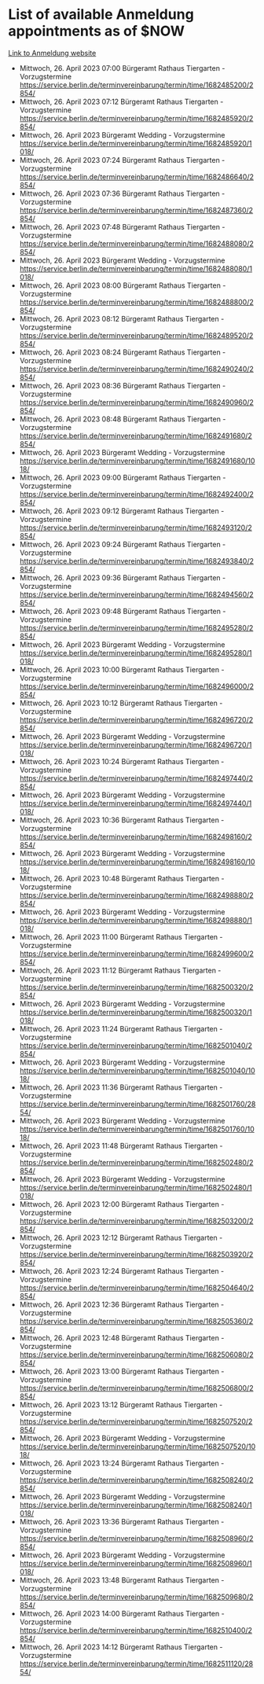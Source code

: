 # List of available Anmeldung appointments as of $NOW
[Link to Anmeldung website](https://service.berlin.de/terminvereinbarung/termin/tag.php?termin=1&anliegen[]=120686&dienstleisterlist=122210,122217,327316,122219,327312,122227,327314,122231,327346,122243,327348,122254,122252,329742,122260,329745,122262,329748,122271,327278,122273,327274,122277,327276,330436,122280,327294,122282,327290,122284,327292,122291,327270,122285,327266,122286,327264,122296,327268,150230,329760,122297,327286,122294,327284,122312,329763,122314,329775,122304,327330,122311,327334,122309,327332,317869,122281,327352,122279,329772,122283,122276,327324,122274,327326,122267,329766,122246,327318,122251,327320,122257,327322,122208,327298,122226,327300&herkunft=http%3A%2F%2Fservice.berlin.de%2Fdienstleistung%2F120686%2F)
- Mittwoch, 26. April 2023 07:00 Bürgeramt Rathaus Tiergarten - Vorzugstermine https://service.berlin.de/terminvereinbarung/termin/time/1682485200/2854/
- Mittwoch, 26. April 2023 07:12 Bürgeramt Rathaus Tiergarten - Vorzugstermine https://service.berlin.de/terminvereinbarung/termin/time/1682485920/2854/
- Mittwoch, 26. April 2023  Bürgeramt Wedding - Vorzugstermine https://service.berlin.de/terminvereinbarung/termin/time/1682485920/1018/
- Mittwoch, 26. April 2023 07:24 Bürgeramt Rathaus Tiergarten - Vorzugstermine https://service.berlin.de/terminvereinbarung/termin/time/1682486640/2854/
- Mittwoch, 26. April 2023 07:36 Bürgeramt Rathaus Tiergarten - Vorzugstermine https://service.berlin.de/terminvereinbarung/termin/time/1682487360/2854/
- Mittwoch, 26. April 2023 07:48 Bürgeramt Rathaus Tiergarten - Vorzugstermine https://service.berlin.de/terminvereinbarung/termin/time/1682488080/2854/
- Mittwoch, 26. April 2023  Bürgeramt Wedding - Vorzugstermine https://service.berlin.de/terminvereinbarung/termin/time/1682488080/1018/
- Mittwoch, 26. April 2023 08:00 Bürgeramt Rathaus Tiergarten - Vorzugstermine https://service.berlin.de/terminvereinbarung/termin/time/1682488800/2854/
- Mittwoch, 26. April 2023 08:12 Bürgeramt Rathaus Tiergarten - Vorzugstermine https://service.berlin.de/terminvereinbarung/termin/time/1682489520/2854/
- Mittwoch, 26. April 2023 08:24 Bürgeramt Rathaus Tiergarten - Vorzugstermine https://service.berlin.de/terminvereinbarung/termin/time/1682490240/2854/
- Mittwoch, 26. April 2023 08:36 Bürgeramt Rathaus Tiergarten - Vorzugstermine https://service.berlin.de/terminvereinbarung/termin/time/1682490960/2854/
- Mittwoch, 26. April 2023 08:48 Bürgeramt Rathaus Tiergarten - Vorzugstermine https://service.berlin.de/terminvereinbarung/termin/time/1682491680/2854/
- Mittwoch, 26. April 2023  Bürgeramt Wedding - Vorzugstermine https://service.berlin.de/terminvereinbarung/termin/time/1682491680/1018/
- Mittwoch, 26. April 2023 09:00 Bürgeramt Rathaus Tiergarten - Vorzugstermine https://service.berlin.de/terminvereinbarung/termin/time/1682492400/2854/
- Mittwoch, 26. April 2023 09:12 Bürgeramt Rathaus Tiergarten - Vorzugstermine https://service.berlin.de/terminvereinbarung/termin/time/1682493120/2854/
- Mittwoch, 26. April 2023 09:24 Bürgeramt Rathaus Tiergarten - Vorzugstermine https://service.berlin.de/terminvereinbarung/termin/time/1682493840/2854/
- Mittwoch, 26. April 2023 09:36 Bürgeramt Rathaus Tiergarten - Vorzugstermine https://service.berlin.de/terminvereinbarung/termin/time/1682494560/2854/
- Mittwoch, 26. April 2023 09:48 Bürgeramt Rathaus Tiergarten - Vorzugstermine https://service.berlin.de/terminvereinbarung/termin/time/1682495280/2854/
- Mittwoch, 26. April 2023  Bürgeramt Wedding - Vorzugstermine https://service.berlin.de/terminvereinbarung/termin/time/1682495280/1018/
- Mittwoch, 26. April 2023 10:00 Bürgeramt Rathaus Tiergarten - Vorzugstermine https://service.berlin.de/terminvereinbarung/termin/time/1682496000/2854/
- Mittwoch, 26. April 2023 10:12 Bürgeramt Rathaus Tiergarten - Vorzugstermine https://service.berlin.de/terminvereinbarung/termin/time/1682496720/2854/
- Mittwoch, 26. April 2023  Bürgeramt Wedding - Vorzugstermine https://service.berlin.de/terminvereinbarung/termin/time/1682496720/1018/
- Mittwoch, 26. April 2023 10:24 Bürgeramt Rathaus Tiergarten - Vorzugstermine https://service.berlin.de/terminvereinbarung/termin/time/1682497440/2854/
- Mittwoch, 26. April 2023  Bürgeramt Wedding - Vorzugstermine https://service.berlin.de/terminvereinbarung/termin/time/1682497440/1018/
- Mittwoch, 26. April 2023 10:36 Bürgeramt Rathaus Tiergarten - Vorzugstermine https://service.berlin.de/terminvereinbarung/termin/time/1682498160/2854/
- Mittwoch, 26. April 2023  Bürgeramt Wedding - Vorzugstermine https://service.berlin.de/terminvereinbarung/termin/time/1682498160/1018/
- Mittwoch, 26. April 2023 10:48 Bürgeramt Rathaus Tiergarten - Vorzugstermine https://service.berlin.de/terminvereinbarung/termin/time/1682498880/2854/
- Mittwoch, 26. April 2023  Bürgeramt Wedding - Vorzugstermine https://service.berlin.de/terminvereinbarung/termin/time/1682498880/1018/
- Mittwoch, 26. April 2023 11:00 Bürgeramt Rathaus Tiergarten - Vorzugstermine https://service.berlin.de/terminvereinbarung/termin/time/1682499600/2854/
- Mittwoch, 26. April 2023 11:12 Bürgeramt Rathaus Tiergarten - Vorzugstermine https://service.berlin.de/terminvereinbarung/termin/time/1682500320/2854/
- Mittwoch, 26. April 2023  Bürgeramt Wedding - Vorzugstermine https://service.berlin.de/terminvereinbarung/termin/time/1682500320/1018/
- Mittwoch, 26. April 2023 11:24 Bürgeramt Rathaus Tiergarten - Vorzugstermine https://service.berlin.de/terminvereinbarung/termin/time/1682501040/2854/
- Mittwoch, 26. April 2023  Bürgeramt Wedding - Vorzugstermine https://service.berlin.de/terminvereinbarung/termin/time/1682501040/1018/
- Mittwoch, 26. April 2023 11:36 Bürgeramt Rathaus Tiergarten - Vorzugstermine https://service.berlin.de/terminvereinbarung/termin/time/1682501760/2854/
- Mittwoch, 26. April 2023  Bürgeramt Wedding - Vorzugstermine https://service.berlin.de/terminvereinbarung/termin/time/1682501760/1018/
- Mittwoch, 26. April 2023 11:48 Bürgeramt Rathaus Tiergarten - Vorzugstermine https://service.berlin.de/terminvereinbarung/termin/time/1682502480/2854/
- Mittwoch, 26. April 2023  Bürgeramt Wedding - Vorzugstermine https://service.berlin.de/terminvereinbarung/termin/time/1682502480/1018/
- Mittwoch, 26. April 2023 12:00 Bürgeramt Rathaus Tiergarten - Vorzugstermine https://service.berlin.de/terminvereinbarung/termin/time/1682503200/2854/
- Mittwoch, 26. April 2023 12:12 Bürgeramt Rathaus Tiergarten - Vorzugstermine https://service.berlin.de/terminvereinbarung/termin/time/1682503920/2854/
- Mittwoch, 26. April 2023 12:24 Bürgeramt Rathaus Tiergarten - Vorzugstermine https://service.berlin.de/terminvereinbarung/termin/time/1682504640/2854/
- Mittwoch, 26. April 2023 12:36 Bürgeramt Rathaus Tiergarten - Vorzugstermine https://service.berlin.de/terminvereinbarung/termin/time/1682505360/2854/
- Mittwoch, 26. April 2023 12:48 Bürgeramt Rathaus Tiergarten - Vorzugstermine https://service.berlin.de/terminvereinbarung/termin/time/1682506080/2854/
- Mittwoch, 26. April 2023 13:00 Bürgeramt Rathaus Tiergarten - Vorzugstermine https://service.berlin.de/terminvereinbarung/termin/time/1682506800/2854/
- Mittwoch, 26. April 2023 13:12 Bürgeramt Rathaus Tiergarten - Vorzugstermine https://service.berlin.de/terminvereinbarung/termin/time/1682507520/2854/
- Mittwoch, 26. April 2023  Bürgeramt Wedding - Vorzugstermine https://service.berlin.de/terminvereinbarung/termin/time/1682507520/1018/
- Mittwoch, 26. April 2023 13:24 Bürgeramt Rathaus Tiergarten - Vorzugstermine https://service.berlin.de/terminvereinbarung/termin/time/1682508240/2854/
- Mittwoch, 26. April 2023  Bürgeramt Wedding - Vorzugstermine https://service.berlin.de/terminvereinbarung/termin/time/1682508240/1018/
- Mittwoch, 26. April 2023 13:36 Bürgeramt Rathaus Tiergarten - Vorzugstermine https://service.berlin.de/terminvereinbarung/termin/time/1682508960/2854/
- Mittwoch, 26. April 2023  Bürgeramt Wedding - Vorzugstermine https://service.berlin.de/terminvereinbarung/termin/time/1682508960/1018/
- Mittwoch, 26. April 2023 13:48 Bürgeramt Rathaus Tiergarten - Vorzugstermine https://service.berlin.de/terminvereinbarung/termin/time/1682509680/2854/
- Mittwoch, 26. April 2023 14:00 Bürgeramt Rathaus Tiergarten - Vorzugstermine https://service.berlin.de/terminvereinbarung/termin/time/1682510400/2854/
- Mittwoch, 26. April 2023 14:12 Bürgeramt Rathaus Tiergarten - Vorzugstermine https://service.berlin.de/terminvereinbarung/termin/time/1682511120/2854/

